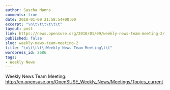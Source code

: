 ```yaml
---
author: Sascha Manns
comments: true
date: 2010-01-09 21:58:54+00:00
excerpt: "\n\t\t\t\t\t\t"
layout: post
link: https://news.opensuse.org/2010/01/09/weekly-news-team-meeting-2/
published: false
slug: weekly-news-team-meeting-2
title: "\n\t\t\t\tWeekly News Team Meeting\t\t"
wordpress_id: 2686
tags:
- Weekly News
---
```

Weekly News Team Meeting: http://en.opensuse.org/OpenSUSE_Weekly_News/Meetings/Topics_current		

